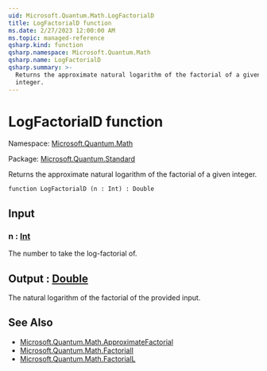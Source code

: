 ```yaml
---
uid: Microsoft.Quantum.Math.LogFactorialD
title: LogFactorialD function
ms.date: 2/27/2023 12:00:00 AM
ms.topic: managed-reference
qsharp.kind: function
qsharp.namespace: Microsoft.Quantum.Math
qsharp.name: LogFactorialD
qsharp.summary: >-
  Returns the approximate natural logarithm of the factorial of a given
  integer.
---
```


# LogFactorialD function

Namespace: [Microsoft.Quantum.Math](xref:Microsoft.Quantum.Math)

Package: [Microsoft.Quantum.Standard](https://nuget.org/packages/Microsoft.Quantum.Standard)


Returns the approximate natural logarithm of the factorial of a giveninteger.

```qsharp
function LogFactorialD (n : Int) : Double
```


## Input

### n : [Int](xref:microsoft.quantum.qsharp.valueliterals#int-literals)

The number to take the log-factorial of.



## Output : [Double](xref:microsoft.quantum.qsharp.valueliterals#double-literals)

The natural logarithm of the factorial of the provided input.

## See Also

- [Microsoft.Quantum.Math.ApproximateFactorial](xref:Microsoft.Quantum.Math.ApproximateFactorial)
- [Microsoft.Quantum.Math.FactorialI](xref:Microsoft.Quantum.Math.FactorialI)
- [Microsoft.Quantum.Math.FactorialL](xref:Microsoft.Quantum.Math.FactorialL)